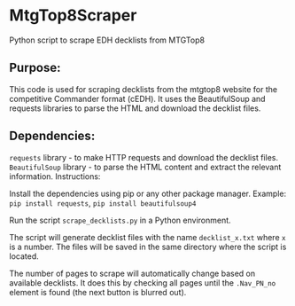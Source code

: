 # MtgTop8Scraper
Python script to scrape EDH decklists from MTGTop8

## Purpose:
This code is used for scraping decklists from the mtgtop8 website for the competitive Commander format (cEDH). It uses the BeautifulSoup and requests libraries to parse the HTML and download the decklist files.

## Dependencies:

`requests` library - to make HTTP requests and download the decklist files.
`BeautifulSoup` library - to parse the HTML content and extract the relevant information.
Instructions:

Install the dependencies using pip or any other package manager.
Example: `pip install requests`, `pip install beautifulsoup4`

Run the script `scrape_decklists.py` in a Python environment.

The script will generate decklist files with the name `decklist_x.txt` where `x` is a number. The files will be saved in the same directory where the script is located.

The number of pages to scrape will automatically change based on available decklists. It does this by checking all pages until the `.Nav_PN_no` element is found (the next button is blurred out).

